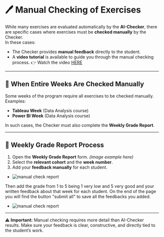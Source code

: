 # 🖊 Manual Checking of Exercises

While many exercises are evaluated automatically by the **AI-Checker**, there are specific cases where exercises must be **checked manually** by the Checker.  
In these cases:  
- The Checker provides **manual feedback** directly to the student.  
- A **video tutorial** is available to guide you through the manual checking process. 
👉 Watch the video [HERE](/02-Exercises-Submissions-Solutions/videos/instructor-manual-set-up-feedback.mp4)
 

---

## 📅 When Entire Weeks Are Checked Manually

Some weeks of the program require all exercises to be checked manually.  
Examples:  
- **Tableau Week** (Data Analysis course)  
- **Power BI Week** (Data Analysis course)  

In such cases, the Checker must also complete the **Weekly Grade Report**.  

---

## 📝 Weekly Grade Report Process

1. Open the **Weekly Grade Report** form. *(image example here)*  
2. Select the **relevant cohort** and the **week number**.  
3. Add your **feedback manually** for each student. 
- ![manual check report](/02-Exercises-Submissions-Solutions/weekly-report.png)

Then add the grade from 1 to 5 being 1 very low and 5 very good and your written feedback about that week for each student.
On the end of the page you will find the button "submit all" to save all the feedbacks you added.

- ![manual check report](/02-Exercises-Submissions-Solutions/weekly-report2.png)


---

⚠️ **Important:** Manual checking requires more detail than AI-Checker results. Make sure your feedback is clear, constructive, and directly tied to the student’s work.  
